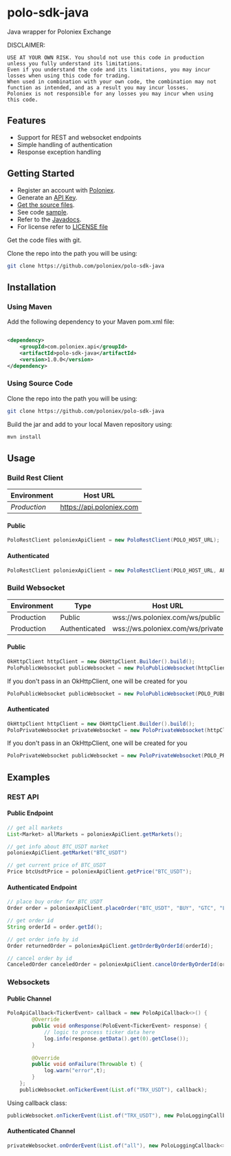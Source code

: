# polo-sdk-java

Java wrapper for Poloniex Exchange

DISCLAIMER:
```
USE AT YOUR OWN RISK. You should not use this code in production unless you fully understand its limitations. 
Even if you understand the code and its limitations, you may incur losses when using this code for trading. 
When used in combination with your own code, the combination may not function as intended, and as a result you may incur losses. 
Poloniex is not responsible for any losses you may incur when using this code.
```

## Features

- Support for REST and websocket endpoints
- Simple handling of authentication
- Response exception handling

## Getting Started

- Register an account with [Poloniex](<https://www.poloniex.com/signup>).
- Generate an [API Key](<https://poloniex.com/apiKeys>).
- [Get the source files](#source).
- See code [sample](src/test/java/com/poloniex/api/client/PoloClientSample.java).
- Refer to the [Javadocs](https://poloniex.github.io/polo-sdk-java/).
- For license refer to [LICENSE file](./LICENSE)

<a name="source"></a>Get the code files with git.

Clone the repo into the path you will be using:
```bash
git clone https://github.com/poloniex/polo-sdk-java
```

## Installation

### Using Maven
Add the following dependency to your Maven pom.xml file:
```xml

<dependency>
    <groupId>com.poloniex.api</groupId>
    <artifactId>polo-sdk-java</artifactId>
    <version>1.0.0</version>
</dependency>
```

### Using Source Code
Clone the repo into the path you will be using:
```bash
git clone https://github.com/poloniex/polo-sdk-java
```
Build the jar and add to your local Maven repository using:
```bash
mvn install
```
## Usage
### Build Rest Client
| **Environment** | **Host URL** |
| -------- | -------- |
| *Production* | https://api.poloniex.com |
#### Public
```java
PoloRestClient poloniexApiClient = new PoloRestClient(POLO_HOST_URL);
```
#### Authenticated
```java
PoloRestClient poloniexApiClient = new PoloRestClient(POLO_HOST_URL, API_KEY, SECRET);
```
### Build Websocket
| **Environment** | **Type**  | **Host URL** |
| -------- | -------- | -------- |
| Production | Public | wss://ws.poloniex.com/ws/public |
| Production | Authenticated | wss://ws.poloniex.com/ws/private |
#### Public
```java
OkHttpClient httpClient = new OkHttpClient.Builder().build();
PoloPublicWebsocket publicWebsocket = new PoloPublicWebsocket(httpClient, POLO_PUBLIC_WS_URL);
```
If you don't pass in an OkHttpClient, one will be created for you
```java
PoloPublicWebsocket publicWebsocket = new PoloPublicWebsocket(POLO_PUBLIC_WS_URL);
```
#### Authenticated
```java
OkHttpClient httpClient = new OkHttpClient.Builder().build();
PoloPrivateWebsocket privateWebsocket = new PoloPrivateWebsocket(httpClient, POLO_PRIVATE_WS_URL, API_KEY, SECRET);
```
If you don't pass in an OkHttpClient, one will be created for you
```java
PoloPrivateWebsocket publicWebsocket = new PoloPrivateWebsocket(POLO_PRIVATE_WS_URL);
```

## Examples

### REST API
#### Public Endpoint
```java
// get all markets
List<Market> allMarkets = poloniexApiClient.getMarkets();

// get info about BTC_USDT market
poloniexApiClient.getMarket("BTC_USDT")

// get current price of BTC_USDT
Price btcUsdtPrice = poloniexApiClient.getPrice("BTC_USDT");
```

#### Authenticated Endpoint
```java
// place buy order for BTC_USDT
Order order = poloniexApiClient.placeOrder("BTC_USDT", "BUY", "GTC", "LIMIT", "SPOT", "30000", "1", "", System.currentTimeMillis());

// get order id
String orderId = order.getId();

// get order info by id
Order returnedOrder = poloniexApiClient.getOrderByOrderId(orderId);

// cancel order by id
CanceledOrder canceledOrder = poloniexApiClient.cancelOrderByOrderId(orderId);
```

### Websockets
#### Public Channel
```java
PoloApiCallback<TickerEvent> callback = new PoloApiCallback<>() {
        @Override
        public void onResponse(PoloEvent<TickerEvent> response) {
            // logic to process ticker data here
            log.info(response.getData().get(0).getClose());
        }
        
        @Override
        public void onFailure(Throwable t) {
            log.warn("error",t);
        }
    };
    publicWebsocket.onTickerEvent(List.of("TRX_USDT"), callback);
```
Using callback class:
```java
publicWebsocket.onTickerEvent(List.of("TRX_USDT"), new PoloLoggingCallback<>());
```

#### Authenticated Channel
```java
privateWebsocket.onOrderEvent(List.of("all"), new PoloLoggingCallback<>());
```



